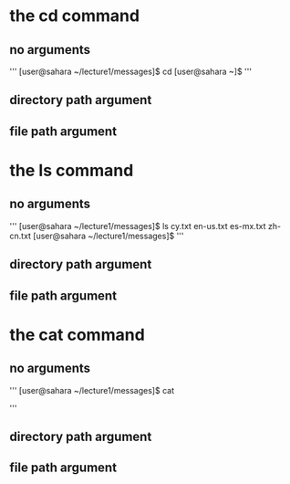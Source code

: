 # the cd command
## no arguments
'''
[user@sahara ~/lecture1/messages]$ cd
[user@sahara ~]$ 
'''
## directory path argument
## file path argument

# the ls command
## no arguments
'''
[user@sahara ~/lecture1/messages]$ ls
cy.txt  en-us.txt  es-mx.txt  zh-cn.txt
[user@sahara ~/lecture1/messages]$
'''
## directory path argument
## file path argument

# the cat command
## no arguments
'''
[user@sahara ~/lecture1/messages]$ cat

'''
## directory path argument
## file path argument
